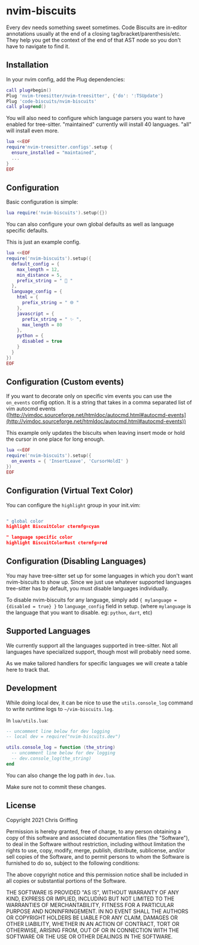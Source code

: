 # nvim-biscuits

Every dev needs something sweet sometimes. Code Biscuits are in-editor annotations usually at the end of a closing tag/bracket/parenthesis/etc. They help you get the context of the end of that AST node so you don't have to navigate to find it.

## Installation

In your nvim config, add the Plug dependencies:

```lua
call plug#begin()
Plug 'nvim-treesitter/nvim-treesitter', {'do': ':TSUpdate'}
Plug 'code-biscuits/nvim-biscuits'
call plug#end()
```

You will also need to configure which language parsers you want to have enabled for tree-sitter. "maintained" currently will install 40 languages. "all" will install even more.

```lua
lua <<EOF
require'nvim-treesitter.configs'.setup {
  ensure_installed = "maintained",
  ...
}
EOF
```

## Configuration

Basic configuration is simple:

```lua
lua require('nvim-biscuits').setup({})
```

You can also configure your own global defaults as well as language specific defaults.

This is just an example config.

```lua
lua <<EOF
require('nvim-biscuits').setup({
  default_config = {
    max_length = 12,
    min_distance = 5,
    prefix_string = " 📎 "
  },
  language_config = {
    html = {
      prefix_string = " 🌐 "
    },
    javascript = {
      prefix_string = " ✨ ",
      max_length = 80
    },
    python = {
      disabled = true
    }
  }
})
EOF
```

## Configuration (Custom events)

If you want to decorate only on specific vim events you can use the `on_events` config option. It is a string that takes in a comma separated list of vim autocmd events ([http://vimdoc.sourceforge.net/htmldoc/autocmd.html#autocmd-events](http://vimdoc.sourceforge.net/htmldoc/autocmd.html#autocmd-events))

This example only updates the biscuits when leaving insert mode or hold the cursor in one place for long enough.

```lua
lua <<EOF
require('nvim-biscuits').setup({
  on_events = { 'InsertLeave', 'CursorHoldI' }
})
EOF
```

## Configuration (Virtual Text Color)

You can configure the `highlight` group in your init.vim:

```lua

" global color
highlight BiscuitColor ctermfg=cyan

" language specific color
highlight BiscuitColorRust ctermfg=red

```

## Configuration (Disabling Languages)

You may have tree-sitter set up for some languages in which you don't want nvim-biscuits to show up. Since we just use whatever supported languages tree-sitter has by default, you must disable languages individually.

To disable nvim-biscuits for any language, simply add `{ mylanguage = {disabled = true} }` to `language_config` field in setup. (where `mylanguage` is the language that you want to disable. eg: `python`, `dart`, etc)

## Supported Languages

We currently support all the languages supported in tree-sitter. Not all languages have specialized support, though most will probably need some.

As we make tailored handlers for specific languages we will create a table here to track that.

## Development

While doing local dev, it can be nice to use the `utils.console_log` command to write runtime logs to `~/vim-biscuits.log`.

In `lua/utils.lua`:

```lua
-- uncomment line below for dev logging
-- local dev = require("nvim-biscuits.dev")

utils.console_log = function (the_string)
  -- uncomment line below for dev logging
  -- dev.console_log(the_string)
end
```

You can also change the log path in `dev.lua`.

Make sure not to commit these changes.

## License

Copyright 2021 Chris Griffing

Permission is hereby granted, free of charge, to any person obtaining a copy of this software and associated documentation files (the "Software"), to deal in the Software without restriction, including without limitation the rights to use, copy, modify, merge, publish, distribute, sublicense, and/or sell copies of the Software, and to permit persons to whom the Software is furnished to do so, subject to the following conditions:

The above copyright notice and this permission notice shall be included in all copies or substantial portions of the Software.

THE SOFTWARE IS PROVIDED "AS IS", WITHOUT WARRANTY OF ANY KIND, EXPRESS OR IMPLIED, INCLUDING BUT NOT LIMITED TO THE WARRANTIES OF MERCHANTABILITY, FITNESS FOR A PARTICULAR PURPOSE AND NONINFRINGEMENT. IN NO EVENT SHALL THE AUTHORS OR COPYRIGHT HOLDERS BE LIABLE FOR ANY CLAIM, DAMAGES OR OTHER LIABILITY, WHETHER IN AN ACTION OF CONTRACT, TORT OR OTHERWISE, ARISING FROM, OUT OF OR IN CONNECTION WITH THE SOFTWARE OR THE USE OR OTHER DEALINGS IN THE SOFTWARE.
